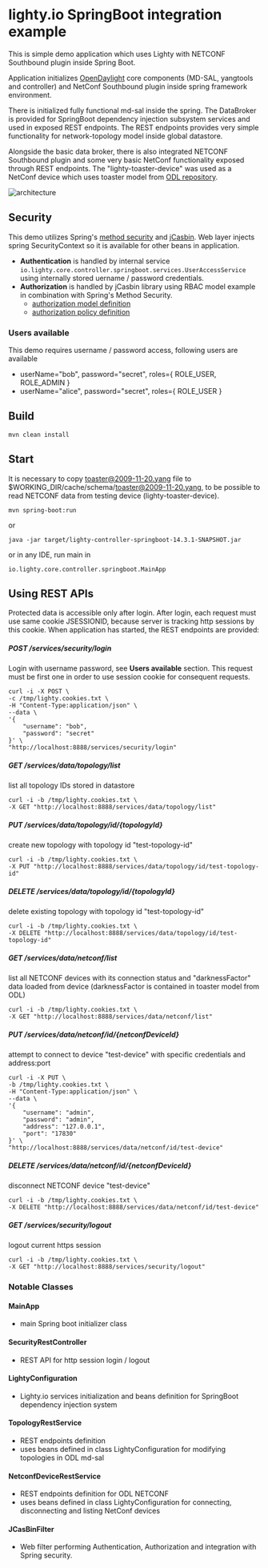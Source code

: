 # lighty.io SpringBoot integration example

This is simple demo application which uses Lighty with NETCONF Southbound plugin inside Spring Boot.

Application initializes [OpenDaylight](https://www.opendaylight.org/) core components (MD-SAL, yangtools and controller) and NetConf Southbound plugin
inside spring framework environment.

There is initialized fully functional md-sal inside the spring. The DataBroker is provided for SpringBoot dependency
injection subsystem services and used in exposed REST endpoints. The REST endpoints provides very simple functionality
for network-topology model inside global datastore.

Alongside the basic data broker, there is also integrated NETCONF Southbound plugin and some very basic NetConf
functionality exposed through REST endpoints. The "lighty-toaster-device" was used as a NetConf device which uses
toaster model from [ODL repository](https://github.com/YangModels/yang/blob/19fea483099dbf2864b3c3186a789d12d919f4db/experimental/odp/toaster.yang). 

![architecture](docs/architecture.svg)

## Security
This demo utilizes Spring's [method security](https://docs.spring.io/spring-security/site/docs/5.2.0.BUILD-SNAPSHOT/reference/htmlsingle/#jc-method) 
and [jCasbin](https://github.com/casbin/jcasbin). Web layer injects spring SecurityContext so it is available for other beans in application.  

* __Authentication__ is handled by internal service ``io.lighty.core.controller.springboot.services.UserAccessService`` 
    using internally stored uername / password credentials.
* __Authorization__ is handled by jCasbin library using RBAC model example in combination with Spring's Method Security.
  - [authorization model definition](src/main/resources/data/security/authz_model.conf)
  - [authorization policy definition](src/main/resources/data/security/authz_policy.conf)

### Users available
This demo requires username / password access, following users are available
* userName="bob", password="secret", roles={ ROLE_USER, ROLE_ADMIN } 
* userName="alice", password="secret", roles={ ROLE_USER } 

## Build
```
mvn clean install
```


## Start
It is necessary to copy toaster@2009-11-20.yang file to $WORKING_DIR/cache/schema/toaster@2009-11-20.yang, to be 
possible to read NETCONF data from testing device (lighty-toaster-device).
```
mvn spring-boot:run
```

or

```
java -jar target/lighty-controller-springboot-14.3.1-SNAPSHOT.jar
```

or in any IDE, run main in 

```
io.lighty.core.controller.springboot.MainApp
```


## Using REST APIs
Protected data is accessible only after login. 
After login, each request must use same cookie JSESSIONID, 
because server is tracking http sessions by this cookie.
When application has started, the REST endpoints are provided:

##### POST /services/security/login
Login with username password, see __Users available__ section.
This request must be first one in order to use session cookie 
for consequent requests.
```
curl -i -X POST \
-c /tmp/lighty.cookies.txt \
-H "Content-Type:application/json" \
--data \
'{
    "username": "bob",
    "password": "secret"
}' \
"http://localhost:8888/services/security/login"
```
##### GET /services/data/topology/list
list all topology IDs stored in datastore
```
curl -i -b /tmp/lighty.cookies.txt \
-X GET "http://localhost:8888/services/data/topology/list"
```
##### PUT /services/data/topology/id/{topologyId}
create new topology with topology id "test-topology-id"
```
curl -i -b /tmp/lighty.cookies.txt \
-X PUT "http://localhost:8888/services/data/topology/id/test-topology-id"
```
##### DELETE /services/data/topology/id/{topologyId}
delete existing topology with topology id "test-topology-id"
```
curl -i -b /tmp/lighty.cookies.txt \
-X DELETE "http://localhost:8888/services/data/topology/id/test-topology-id"
```
##### GET /services/data/netconf/list
list all NETCONF devices with its connection status and "darknessFactor" data loaded from device
(darknessFactor is contained in toaster model from ODL)
```
curl -i -b /tmp/lighty.cookies.txt \
-X GET "http://localhost:8888/services/data/netconf/list"
```
##### PUT /services/data/netconf/id/{netconfDeviceId}
attempt to connect to device "test-device" with specific credentials and address:port
```
curl -i -X PUT \
-b /tmp/lighty.cookies.txt \
-H "Content-Type:application/json" \
--data \
'{
    "username": "admin",
    "password": "admin",
    "address": "127.0.0.1",
    "port": "17830"
}' \
"http://localhost:8888/services/data/netconf/id/test-device"
```
##### DELETE /services/data/netconf/id/{netconfDeviceId}
disconnect NETCONF device "test-device"
```
curl -i -b /tmp/lighty.cookies.txt \
-X DELETE "http://localhost:8888/services/data/netconf/id/test-device"
```
##### GET /services/security/logout
logout current https session
```
curl -i -b /tmp/lighty.cookies.txt \
-X GET "http://localhost:8888/services/security/logout"
```

### Notable Classes

#### MainApp
- main Spring boot initializer class

#### SecurityRestController
- REST API for http session login / logout

#### LightyConfiguration
- Lighty.io services initialization and beans definition for SpringBoot dependency injection system

#### TopologyRestService
- REST endpoints definition
- uses beans defined in class LightyConfiguration for modifying topologies in ODL md-sal

#### NetconfDeviceRestService
- REST endpoints definition for ODL NETCONF
- uses beans defined in class LightyConfiguration for connecting, disconnecting and listing NetConf devices

#### JCasBinFilter
- Web filter performing Authentication, Authorization and integration with Spring security.
